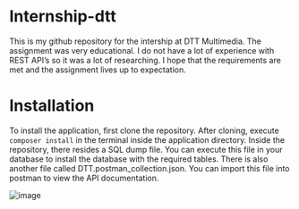 # Internship-dtt
This is my github repository for the intership at DTT Multimedia.
The assignment was very educational. I do not have a lot of experience with REST API’s so it was a lot of researching. I hope that the requirements are met and the assignment lives up to expectation. 

# Installation
To install the application, first clone the repository. After cloning, execute `composer install` in the terminal inside the application directory. Inside the repository, there resides a SQL dump file. You can execute this file in your database to install the database with the required tables. There is also another file called DTT.postman_collection.json. You can import this file into postman to view the API documentation. 

![image](https://user-images.githubusercontent.com/49998299/176957557-d6a118d3-f86d-41ac-9e96-d83095f86f0c.png)

